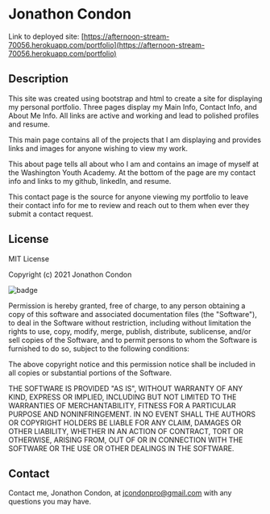 # Jonathon Condon

Link to deployed site: [https://afternoon-stream-70056.herokuapp.com/portfolio](https://afternoon-stream-70056.herokuapp.com/portfolio)

## Description


This site was created using bootstrap and html to create a site for displaying my personal portfolio. Three pages display my Main Info, Contact Info, and About Me Info. All links are active and working and lead to polished profiles and resume.


This main page contains all of the projects that I am displaying and provides links and images for anyone wishing to view my work.


This about page tells all about who I am and contains an image of myself at the Washington Youth Academy. At the bottom of the page are my contact info and links to my github, linkedIn, and resume.


This contact page is the source for anyone viewing my portfolio to leave their contact info for me to review and reach out to them when ever they submit a contact request.


## License

MIT License

Copyright (c) 2021 Jonathon Condon

![badge](https://img.shields.io/static/v1?label=license&message=MIT&color=green)

Permission is hereby granted, free of charge, to any person obtaining a copy
of this software and associated documentation files (the "Software"), to deal
in the Software without restriction, including without limitation the rights
to use, copy, modify, merge, publish, distribute, sublicense, and/or sell
copies of the Software, and to permit persons to whom the Software is
furnished to do so, subject to the following conditions:

The above copyright notice and this permission notice shall be included in all
copies or substantial portions of the Software.

THE SOFTWARE IS PROVIDED "AS IS", WITHOUT WARRANTY OF ANY KIND, EXPRESS OR
IMPLIED, INCLUDING BUT NOT LIMITED TO THE WARRANTIES OF MERCHANTABILITY,
FITNESS FOR A PARTICULAR PURPOSE AND NONINFRINGEMENT. IN NO EVENT SHALL THE
AUTHORS OR COPYRIGHT HOLDERS BE LIABLE FOR ANY CLAIM, DAMAGES OR OTHER
LIABILITY, WHETHER IN AN ACTION OF CONTRACT, TORT OR OTHERWISE, ARISING FROM,
OUT OF OR IN CONNECTION WITH THE SOFTWARE OR THE USE OR OTHER DEALINGS IN THE
SOFTWARE.

## Contact

Contact me, Jonathon Condon, at jcondonpro@gmail.com with any questions you may have.